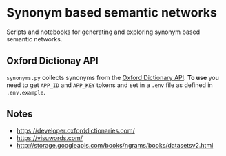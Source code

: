# Synonym based semantic networks

Scripts and notebooks for generating and exploring synonym based semantic networks. 

## Oxford Dictionay API

`synonyms.py` collects synonyms from the [Oxford Dictionary API](https://developer.oxforddictionaries.com/). **To use** you need to get `APP_ID` and `APP_KEY` tokens and set in a `.env` file as defined in `.env.example`.

## Notes
* https://developer.oxforddictionaries.com/
* https://visuwords.com/
* http://storage.googleapis.com/books/ngrams/books/datasetsv2.html